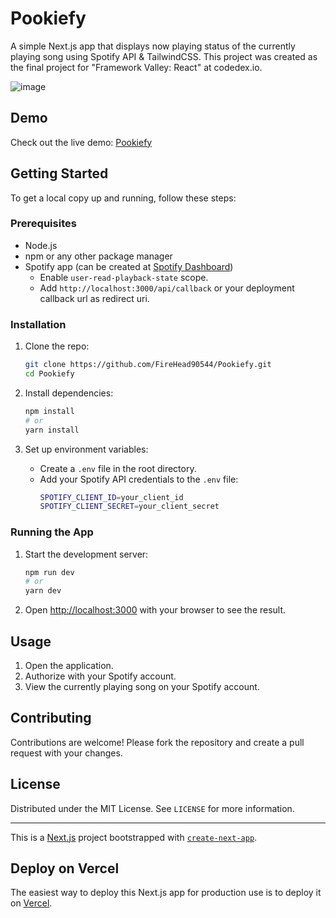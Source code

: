 # Pookiefy

A simple Next.js app that displays now playing status of the currently playing song using Spotify API & TailwindCSS. This project was created as the final project for "Framework Valley: React" at codedex.io.

![image](https://github.com/FireHead90544/Pookiefy/assets/55452780/67dcf22d-6340-4258-b705-35f9f7ab4315)


## Demo

Check out the live demo: [Pookiefy](https://pookiefy.vercel.app/)

## Getting Started

To get a local copy up and running, follow these steps:

### Prerequisites

- Node.js
- npm or any other package manager
- Spotify app (can be created at [Spotify Dashboard](https://developer.spotify.com/dashboard))
  - Enable `user-read-playback-state` scope.
  - Add `http://localhost:3000/api/callback` or your deployment callback url as redirect uri.

### Installation

1. Clone the repo:
    ```bash
    git clone https://github.com/FireHead90544/Pookiefy.git
    cd Pookiefy
    ```

2. Install dependencies:
    ```bash
    npm install
    # or
    yarn install
    ```

3. Set up environment variables:
    - Create a `.env` file in the root directory.
    - Add your Spotify API credentials to the `.env` file:
        ```bash
        SPOTIFY_CLIENT_ID=your_client_id
        SPOTIFY_CLIENT_SECRET=your_client_secret
        ```

### Running the App

1. Start the development server:
    ```bash
    npm run dev
    # or
    yarn dev
    ```

2. Open [http://localhost:3000](http://localhost:3000/) with your browser to see the result.

## Usage

1. Open the application.
2. Authorize with your Spotify account.
3. View the currently playing song on your Spotify account.

## Contributing

Contributions are welcome! Please fork the repository and create a pull request with your changes.

## License

Distributed under the MIT License. See `LICENSE` for more information.

---

This is a [Next.js](https://nextjs.org/) project bootstrapped with [`create-next-app`](https://github.com/vercel/next.js/tree/canary/packages/create-next-app).

## Deploy on Vercel

The easiest way to deploy this Next.js app for production use is to deploy it on [Vercel](https://vercel.com/new?utm_medium=default-template&filter=next.js&utm_source=create-next-app&utm_campaign=create-next-app-readme).
